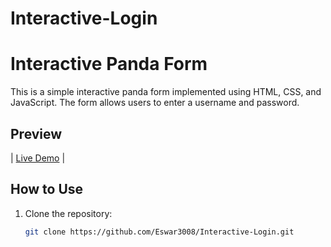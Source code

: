 # Interactive-Login

# Interactive Panda Form

This is a simple interactive panda form implemented using HTML, CSS, and JavaScript. The form allows users to enter a username and password.

## Preview

| [Live Demo](https://eswar3008.github.io/Interactive-Login/)  |


## How to Use

1. Clone the repository:

   ```bash
   git clone https://github.com/Eswar3008/Interactive-Login.git
